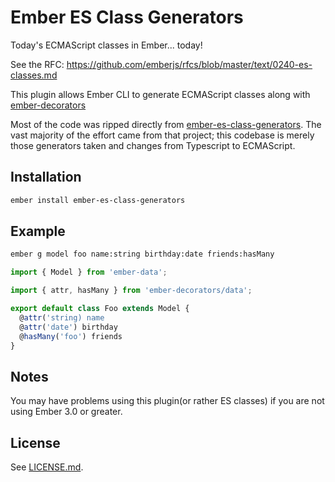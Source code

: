 Ember ES Class Generators
=========================

Today's ECMAScript classes in Ember... today!

See the RFC: https://github.com/emberjs/rfcs/blob/master/text/0240-es-classes.md

This plugin allows Ember CLI to generate ECMAScript classes along with [ember-decorators](https://github.com/ember-decorators/ember-decorators)

Most of the code was ripped directly from [ember-es-class-generators](https://github.com/typed-ember/ember-es-class-generators).  The vast majority of the effort came from that project; this codebase is merely those generators taken and changes from Typescript to ECMAScript.

## Installation

```sh
ember install ember-es-class-generators
```

## Example

```sh
ember g model foo name:string birthday:date friends:hasMany
```

```javascript
import { Model } from 'ember-data';

import { attr, hasMany } from 'ember-decorators/data';

export default class Foo extends Model {
  @attr('string) name
  @attr('date') birthday
  @hasMany('foo') friends
}
```

## Notes

You may have problems using this plugin(or rather ES classes) if you are not using Ember 3.0 or greater.

## License

See [LICENSE.md](LICENSE.md).